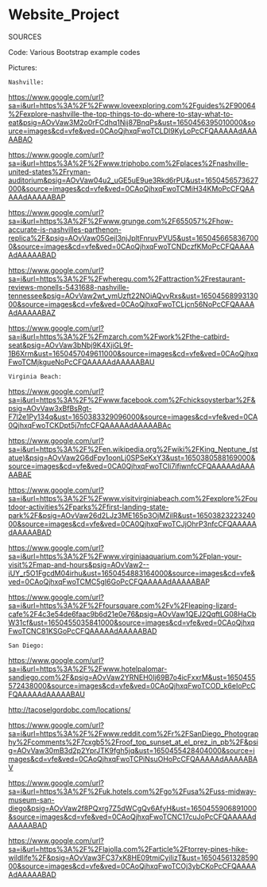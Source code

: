 # Website_Project





SOURCES

Code:
Various Bootstrap example codes

Pictures:

    Nashville:
https://www.google.com/url?sa=i&url=https%3A%2F%2Fwww.loveexploring.com%2Fguides%2F90064%2Fexplore-nashville-the-top-things-to-do-where-to-stay-what-to-eat&psig=AOvVaw3M2o0rFCdhq1Nij87BnqPs&ust=1650456395010000&source=images&cd=vfe&ved=0CAoQjhxqFwoTCLDl9KyLoPcCFQAAAAAdAAAAABAO

https://www.google.com/url?sa=i&url=https%3A%2F%2Fwww.triphobo.com%2Fplaces%2Fnashville-united-states%2Fryman-auditorium&psig=AOvVaw04u2_uGE5uE9ue3Rkd6rPU&ust=1650456573627000&source=images&cd=vfe&ved=0CAoQjhxqFwoTCMiH34KMoPcCFQAAAAAdAAAAABAP

https://www.google.com/url?sa=i&url=https%3A%2F%2Fwww.grunge.com%2F655057%2Fhow-accurate-is-nashvilles-parthenon-replica%2F&psig=AOvVaw05Gejl3njJpltFnruvPVU5&ust=1650456658367000&source=images&cd=vfe&ved=0CAoQjhxqFwoTCNDczfKMoPcCFQAAAAAdAAAAABAD

https://www.google.com/url?sa=i&url=https%3A%2F%2Fwherequ.com%2Fattraction%2Frestaurant-reviews-monells-5431688-nashville-tennessee&psig=AOvVaw2wt_ymUzft22NOiAQvvRxs&ust=1650456899313000&source=images&cd=vfe&ved=0CAoQjhxqFwoTCLjcn56NoPcCFQAAAAAdAAAAABAZ

https://www.google.com/url?sa=i&url=https%3A%2F%2Fmzarch.com%2Fwork%2Fthe-catbird-seat&psig=AOvVaw3bNbj9K4XjiGL9f-1B6Xrm&ust=1650457049611000&source=images&cd=vfe&ved=0CAoQjhxqFwoTCMjkgueNoPcCFQAAAAAdAAAAABAU

    Virginia Beach:
https://www.google.com/url?sa=i&url=https%3A%2F%2Fwww.facebook.com%2Fchicksoysterbar%2F&psig=AOvVaw3xBfBsRgt-F7l2e1Py134q&ust=1650383329096000&source=images&cd=vfe&ved=0CA0QjhxqFwoTCKDpt5j7nfcCFQAAAAAdAAAAABAc

https://www.google.com/url?sa=i&url=https%3A%2F%2Fen.wikipedia.org%2Fwiki%2FKing_Neptune_(statue)&psig=AOvVaw2G6dFpy1oonLj0SPSeKxY3&ust=1650380588169000&source=images&cd=vfe&ved=0CA0QjhxqFwoTCIi7ifjwnfcCFQAAAAAdAAAAABAE

https://www.google.com/url?sa=i&url=https%3A%2F%2Fwww.visitvirginiabeach.com%2Fexplore%2Foutdoor-activities%2Fparks%2Ffirst-landing-state-park%2F&psig=AOvVaw26d2LJz3ME165p3OjMZilR&ust=1650382322324000&source=images&cd=vfe&ved=0CA0QjhxqFwoTCJjOhrP3nfcCFQAAAAAdAAAAABAD

https://www.google.com/url?sa=i&url=https%3A%2F%2Fwww.virginiaaquarium.com%2Fplan-your-visit%2Fmap-and-hours&psig=AOvVaw2--iUY_r5O1FgcdM04irhu&ust=1650454883164000&source=images&cd=vfe&ved=0CAoQjhxqFwoTCMC5gI6GoPcCFQAAAAAdAAAAABAP

https://www.google.com/url?sa=i&url=https%3A%2F%2Ffoursquare.com%2Fv%2Fleaping-lizard-cafe%2F4c3e54de6faac9b6d21e0e76&psig=AOvVaw1QEJ2QqftLG08HaCbW31cf&ust=1650455035841000&source=images&cd=vfe&ved=0CAoQjhxqFwoTCNC81KSGoPcCFQAAAAAdAAAAABAD

    San Diego:
https://www.google.com/url?sa=i&url=https%3A%2F%2Fwww.hotelpalomar-sandiego.com%2F&psig=AOvVaw2YRNEH0Ij69B7o4icFxxrM&ust=1650455572438000&source=images&cd=vfe&ved=0CAoQjhxqFwoTCOD_k6eIoPcCFQAAAAAdAAAAABAU

http://tacoselgordobc.com/locations/

https://www.google.com/url?sa=i&url=https%3A%2F%2Fwww.reddit.com%2Fr%2FSanDiego_Photography%2Fcomments%2F7cxgb5%2Froof_top_sunset_at_el_prez_in_pb%2F&psig=AOvVaw30mB3d2p2YprJTK9fgh5jq&ust=1650455428404000&source=images&cd=vfe&ved=0CAoQjhxqFwoTCPiNsuOHoPcCFQAAAAAdAAAAABAV

https://www.google.com/url?sa=i&url=https%3A%2F%2Fuk.hotels.com%2Fgo%2Fusa%2Fuss-midway-museum-san-diego&psig=AOvVaw2f8PQxrg7Z5dWCgQv6AfyH&ust=1650455906891000&source=images&cd=vfe&ved=0CAoQjhxqFwoTCNC17cuJoPcCFQAAAAAdAAAAABAD

https://www.google.com/url?sa=i&url=https%3A%2F%2Flajolla.com%2Farticle%2Ftorrey-pines-hike-wildlife%2F&psig=AOvVaw3FC37xK8HE09tmiCyiIizT&ust=1650456132859000&source=images&cd=vfe&ved=0CAoQjhxqFwoTCOj3ybCKoPcCFQAAAAAdAAAAABAD